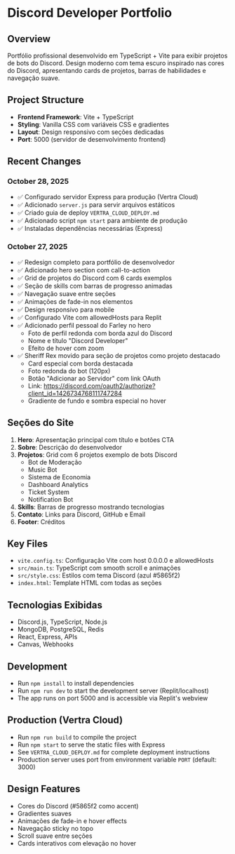 # Discord Developer Portfolio

## Overview
Portfólio profissional desenvolvido em TypeScript + Vite para exibir projetos de bots do Discord. Design moderno com tema escuro inspirado nas cores do Discord, apresentando cards de projetos, barras de habilidades e navegação suave.

## Project Structure
- **Frontend Framework**: Vite + TypeScript
- **Styling**: Vanilla CSS com variáveis CSS e gradientes
- **Layout**: Design responsivo com seções dedicadas
- **Port**: 5000 (servidor de desenvolvimento frontend)

## Recent Changes

### October 28, 2025
- ✅ Configurado servidor Express para produção (Vertra Cloud)
- ✅ Adicionado `server.js` para servir arquivos estáticos
- ✅ Criado guia de deploy `VERTRA_CLOUD_DEPLOY.md`
- ✅ Adicionado script `npm start` para ambiente de produção
- ✅ Instaladas dependências necessárias (Express)

### October 27, 2025
- ✅ Redesign completo para portfólio de desenvolvedor
- ✅ Adicionado hero section com call-to-action
- ✅ Grid de projetos do Discord com 6 cards exemplos
- ✅ Seção de skills com barras de progresso animadas
- ✅ Navegação suave entre seções
- ✅ Animações de fade-in nos elementos
- ✅ Design responsivo para mobile
- ✅ Configurado Vite com allowedHosts para Replit
- ✅ Adicionado perfil pessoal do Farley no hero
  - Foto de perfil redonda com borda azul do Discord
  - Nome e título "Discord Developer"
  - Efeito de hover com zoom
- ✅ Sheriff Rex movido para seção de projetos como projeto destacado
  - Card especial com borda destacada
  - Foto redonda do bot (120px)
  - Botão "Adicionar ao Servidor" com link OAuth
  - Link: https://discord.com/oauth2/authorize?client_id=1426734768111747284
  - Gradiente de fundo e sombra especial no hover

## Seções do Site
1. **Hero**: Apresentação principal com título e botões CTA
2. **Sobre**: Descrição do desenvolvedor
3. **Projetos**: Grid com 6 projetos exemplo de bots Discord
   - Bot de Moderação
   - Music Bot
   - Sistema de Economia
   - Dashboard Analytics
   - Ticket System
   - Notification Bot
4. **Skills**: Barras de progresso mostrando tecnologias
5. **Contato**: Links para Discord, GitHub e Email
6. **Footer**: Créditos

## Key Files
- `vite.config.ts`: Configuração Vite com host 0.0.0.0 e allowedHosts
- `src/main.ts`: TypeScript com smooth scroll e animações
- `src/style.css`: Estilos com tema Discord (azul #5865f2)
- `index.html`: Template HTML com todas as seções

## Tecnologias Exibidas
- Discord.js, TypeScript, Node.js
- MongoDB, PostgreSQL, Redis
- React, Express, APIs
- Canvas, Webhooks

## Development
- Run `npm install` to install dependencies
- Run `npm run dev` to start the development server (Replit/localhost)
- The app runs on port 5000 and is accessible via Replit's webview

## Production (Vertra Cloud)
- Run `npm run build` to compile the project
- Run `npm start` to serve the static files with Express
- See `VERTRA_CLOUD_DEPLOY.md` for complete deployment instructions
- Production server uses port from environment variable `PORT` (default: 3000)

## Design Features
- Cores do Discord (#5865f2 como accent)
- Gradientes suaves
- Animações de fade-in e hover effects
- Navegação sticky no topo
- Scroll suave entre seções
- Cards interativos com elevação no hover
